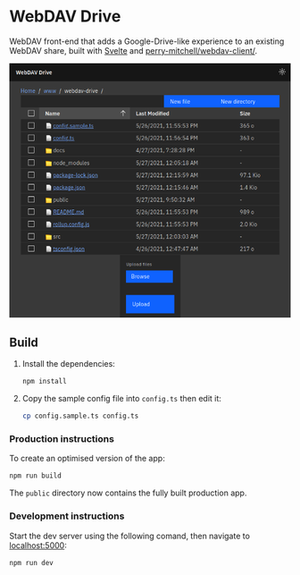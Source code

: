# WebDAV Drive

WebDAV front-end that adds a Google-Drive-like experience to an existing WebDAV share, built with [Svelte](https://svelte.dev) and [perry-mitchell/webdav-client/](https://github.com/perry-mitchell/webdav-client).

![screenshot](./docs/screenshot.png)


## Build

1. Install the dependencies:

    ```bash
    npm install
    ```

2. Copy the sample config file into `config.ts` then edit it:

    ```bash
    cp config.sample.ts config.ts
    ```

### Production instructions

To create an optimised version of the app:

```bash
npm run build
```

The `public` directory now contains the fully built production app.

### Development instructions

Start the dev server using the following comand, then navigate to [localhost:5000](http://localhost:5000):

```bash
npm run dev
```
